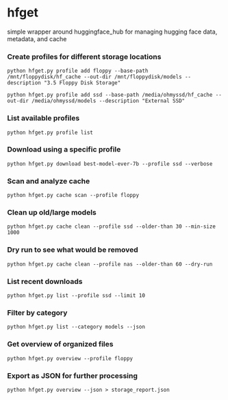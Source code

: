 # hfget
simple wrapper around huggingface_hub for managing hugging face data, metadata, and cache

### Create profiles for different storage locations
```
python hfget.py profile add floppy --base-path /mnt/floppydisk/hf_cache --out-dir /mnt/floppydisk/models --description "3.5 Floppy Disk Storage"
```
```
python hfget.py profile add ssd --base-path /media/ohmyssd/hf_cache --out-dir /media/ohmyssd/models --description "External SSD"
```

### List available profiles
`python hfget.py profile list`

### Download using a specific profile
`python hfget.py download best-model-ever-7b --profile ssd --verbose`

### Scan and analyze cache
`python hfget.py cache scan --profile floppy`

### Clean up old/large models
`python hfget.py cache clean --profile ssd --older-than 30 --min-size 1000`

### Dry run to see what would be removed
`python hfget.py cache clean --profile nas --older-than 60 --dry-run`

### List recent downloads
`python hfget.py list --profile ssd --limit 10`

### Filter by category
`python hfget.py list --category models --json`

### Get overview of organized files
`python hfget.py overview --profile floppy`

### Export as JSON for further processing
`python hfget.py overview --json > storage_report.json`
